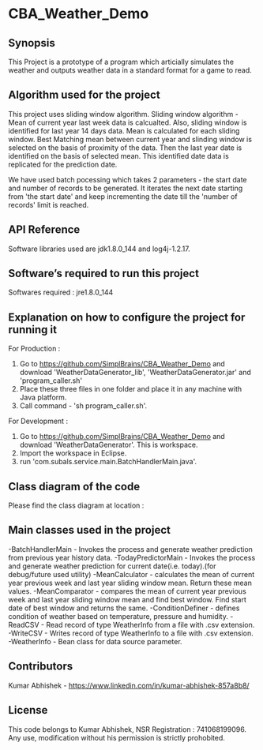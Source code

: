 # CBA_Weather_Demo

## Synopsis

This Project is a prototype of a program which articially simulates the weather and outputs weather data in a standard format for a game to read.

## Algorithm used for the project

This project uses sliding window algorithm. 
Sliding window algorithm - Mean of current year last week data is calcualted. Also, sliding window is identified for last year 14 days data. Mean is calculated for each sliding window. Best Matching mean between current year and slinding window is selected on the basis of proximity of the data. Then the last year date is identified on the basis of selected mean. This identified date data is replicated for the prediction date.

We have used batch pocessing which takes 2 parameters - the start date and number of records to be generated. It iterates the next date starting from 'the start date' and keep incrementing the date till the 'number of records' limit is reached.

## API Reference

Software libraries used are jdk1.8.0_144 and log4j-1.2.17.

## Software’s required to run this project

Softwares required : jre1.8.0_144 

## Explanation on how to configure the project for running it

For Production : 
1. Go to https://github.com/SimplBrains/CBA_Weather_Demo and download 'WeatherDataGenerator_lib', 'WeatherDataGenerator.jar' and 'program_caller.sh'
2. Place these three files in one folder and place it in any machine with Java platform.
3. Call command - 'sh program_caller.sh'.

For Development :
1. Go to https://github.com/SimplBrains/CBA_Weather_Demo and download 'WeatherDataGenerator'. This is workspace.
2. Import the workspace in Eclipse.
3. run 'com.subals.service.main.BatchHandlerMain.java'.

## Class diagram of the code
Please find the class diagram at location : 


## Main classes used in the project

-BatchHandlerMain - Invokes the process and generate weather prediction from previous year history data.
-TodayPredictorMain - Invokes the process and generate weather prediction for current date(i.e. today).(for debug/future used utility)
-MeanCalculator - calculates the mean of current year previous week and last year sliding window mean. Return these mean values.
-MeanComparator - compares the mean of current year previous week and last year sliding window mean and find best window. Find start date of best window and returns the same.
-ConditionDefiner - defines condition of weather based on temperature, pressure and humidity.
-ReadCSV - Read record of type WeatherInfo from a file with .csv extension.
-WriteCSV - Writes record of type WeatherInfo to a file with .csv extension.
-WeatherInfo - Bean class for data source parameter.

## Contributors

Kumar Abhishek - https://www.linkedin.com/in/kumar-abhishek-857a8b8/

## License

This code belongs to Kumar Abhishek, NSR Registration : 741068199096. Any use, modification without his permission is strictly prohobited.
